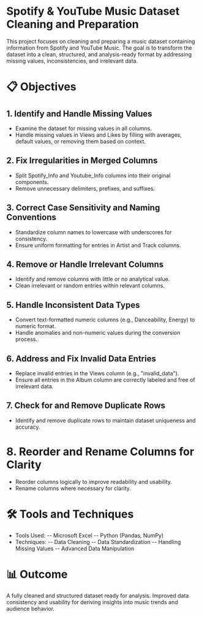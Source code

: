 # Spotify & YouTube Music Dataset Cleaning and Preparation
This project focuses on cleaning and preparing a music dataset containing information from Spotify and YouTube Music. The goal is to transform the dataset into a clean, structured, and analysis-ready format by addressing missing values, inconsistencies, and irrelevant data.

# 📋 Objectives
## 1. Identify and Handle Missing Values
- Examine the dataset for missing values in all columns.
- Handle missing values in Views and Likes by filling with averages, default values, or removing them based on context.
## 2. Fix Irregularities in Merged Columns
- Split Spotify_Info and Youtube_Info columns into their original components.
- Remove unnecessary delimiters, prefixes, and suffixes.
## 3. Correct Case Sensitivity and Naming Conventions
- Standardize column names to lowercase with underscores for consistency.
- Ensure uniform formatting for entries in Artist and Track columns.
## 4. Remove or Handle Irrelevant Columns
- Identify and remove columns with little or no analytical value.
- Clean irrelevant or random entries within relevant columns.
## 5. Handle Inconsistent Data Types
- Convert text-formatted numeric columns (e.g., Danceability, Energy) to numeric format.
- Handle anomalies and non-numeric values during the conversion process.
## 6. Address and Fix Invalid Data Entries
- Replace invalid entries in the Views column (e.g., "invalid_data").
- Ensure all entries in the Album column are correctly labeled and free of irrelevant data.
## 7. Check for and Remove Duplicate Rows
- Identify and remove duplicate rows to maintain dataset uniqueness and accuracy.
# 8. Reorder and Rename Columns for Clarity
- Reorder columns logically to improve readability and usability.
- Rename columns where necessary for clarity.
# 🛠 Tools and Techniques
- Tools Used:
-- Microsoft Excel
-- Python (Pandas, NumPy)
- Techniques:
-- Data Cleaning
-- Data Standardization
-- Handling Missing Values
-- Advanced Data Manipulation
# 📊 Outcome
A fully cleaned and structured dataset ready for analysis.
Improved data consistency and usability for deriving insights into music trends and audience behavior.
